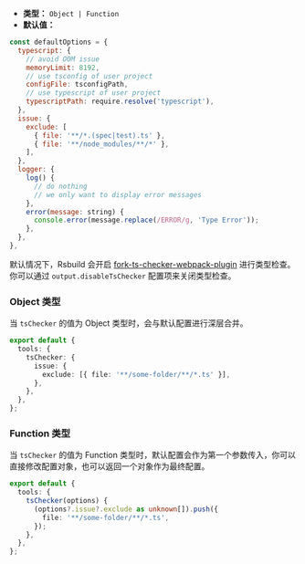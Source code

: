 - **类型：** `Object | Function`
- **默认值：**

```js
const defaultOptions = {
  typescript: {
    // avoid OOM issue
    memoryLimit: 8192,
    // use tsconfig of user project
    configFile: tsconfigPath,
    // use typescript of user project
    typescriptPath: require.resolve('typescript'),
  },
  issue: {
    exclude: [
      { file: '**/*.(spec|test).ts' },
      { file: '**/node_modules/**/*' },
    ],
  },
  logger: {
    log() {
      // do nothing
      // we only want to display error messages
    },
    error(message: string) {
      console.error(message.replace(/ERROR/g, 'Type Error'));
    },
  },
},
```

默认情况下，Rsbuild 会开启 [fork-ts-checker-webpack-plugin](https://github.com/TypeStrong/fork-ts-checker-webpack-plugin) 进行类型检查。你可以通过 `output.disableTsChecker` 配置项来关闭类型检查。

### Object 类型

当 `tsChecker` 的值为 Object 类型时，会与默认配置进行深层合并。

```ts
export default {
  tools: {
    tsChecker: {
      issue: {
        exclude: [{ file: '**/some-folder/**/*.ts' }],
      },
    },
  },
};
```

### Function 类型

当 `tsChecker` 的值为 Function 类型时，默认配置会作为第一个参数传入，你可以直接修改配置对象，也可以返回一个对象作为最终配置。

```ts
export default {
  tools: {
    tsChecker(options) {
      (options?.issue?.exclude as unknown[]).push({
        file: '**/some-folder/**/*.ts',
      });
    },
  },
};
```
